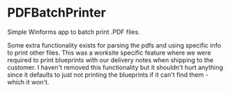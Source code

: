 # PDFBatchPrinter
Simple Winforms app to batch print .PDF files.  

Some extra functionality exists for parsing the pdfs and using specific info to print other files. This was a worksite specific feature where we were required to print blueprints with our delivery notes when shipping to the customer. I haven't removed this functionality but it shouldn't hurt anything since it defaults to just not printing the blueprints if it can't find them - which it won't.
